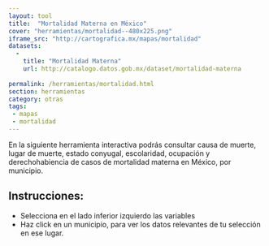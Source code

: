 ```yaml
---
layout: tool
title:  "Mortalidad Materna en México"
cover: "herramientas/mortalidad--480x225.png"
iframe_src: "http://cartografica.mx/mapas/mortalidad"
datasets:
  -
    title: "Mortalidad Materna"
    url: http://catalogo.datos.gob.mx/dataset/mortalidad-materna
    
permalink: /herramientas/mortalidad.html
section: herramientas
category: otras
tags:
 - mapas
 - mortalidad
---
```


<p>En la siguiente herramienta interactiva podrás consultar causa de muerte, lugar de muerte, estado conyugal, escolaridad, ocupación y derechohabiencia de casos de mortalidad materna en México, por municipio.</p>

<h2>Instrucciones:</h2>
<ul>
<li>Selecciona en el lado inferior izquierdo las variables</li>
<li>Haz click en un municipio, para ver los datos relevantes de tu selección en ese lugar. </li>
</ul>


